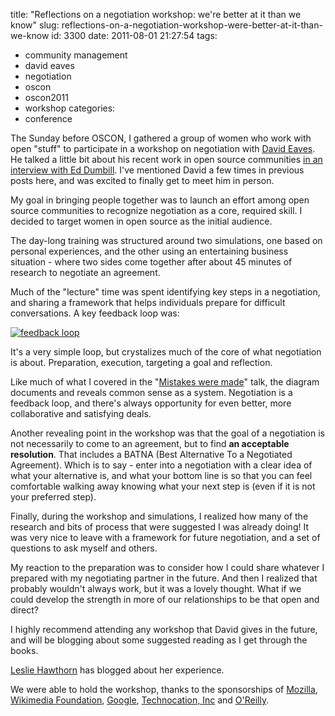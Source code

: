 title: "Reflections on a negotiation workshop: we're better at it than we know"
slug: reflections-on-a-negotiation-workshop-were-better-at-it-than-we-know
id: 3300
date: 2011-08-01 21:27:54
tags: 
- community management
- david eaves
- negotiation
- oscon
- oscon2011
- workshop
categories: 
- conference

The Sunday before OSCON, I gathered a group of women who work with open "stuff" to participate in a workshop on negotiation with [David Eaves](http://eaves.ca).  He talked a little bit about his recent work in open source communities [in an interview with Ed Dumbill](http://www.youtube.com/watch?v=qOB6J4E53Hc). I've mentioned David a few times in previous posts here, and was excited to finally get to meet him in person. 

My goal in bringing people together was to launch an effort among open source communities to recognize negotiation as a core, required skill. I decided to target women in open source as the initial audience. 

The day-long training was structured around two simulations, one based on personal experiences, and the other using an entertaining business situation - where two sides come together after about 45 minutes of research to negotiate an agreement. 

Much of the "lecture" time was spent identifying key steps in a negotiation, and sharing a framework that helps individuals prepare for difficult conversations. A key feedback loop was: 

[![](http://www.chesnok.com/daily/wp-content/uploads/2011/08/feedback-loop-300x197.jpg "feedback loop")](http://www.chesnok.com/daily/wp-content/uploads/2011/08/feedback-loop.jpg)

It's a very simple loop, but crystalizes much of the core of what negotiation is about. Preparation, execution, targeting a goal and reflection.

Like much of what I covered in the "[Mistakes were made](http://www.oscon.com/oscon2011/public/schedule/detail/18777)" talk, the diagram documents and reveals common sense as a system. Negotiation is a feedback loop, and there's always opportunity for even better, more collaborative and satisfying deals.

Another revealing point in the workshop was that the goal of a negotiation is not necessarily to come to an agreement, but to find **an acceptable resolution**. That includes a BATNA (Best Alternative To a Negotiated Agreement). Which is to say - enter into a negotiation with a clear idea of what your alternative is, and what your bottom line is so that you can feel comfortable walking away knowing what your next step is (even if it is not your preferred step).

Finally, during the workshop and simulations, I realized how many of the research and bits of process that were suggested I was already doing! It was very nice to leave with a framework for future negotiation, and a set of questions to ask myself and others. 

My reaction to the preparation was to consider how I could share whatever I prepared with my negotiating partner in the future. And then I realized that probably wouldn't always work, but it was a lovely thought. What if we could develop the strength in more of our relationships to be that open and direct? 

I highly recommend attending any workshop that David gives in the future, and will be blogging about some suggested reading as I get through the books.

[Leslie Hawthorn](http://hawthornlandings.org/2011/08/02/negotiation-avoiding-the-vale-of-suck-starts-with-you/) has blogged about her experience.

We were able to hold the workshop, thanks to the sponsorships of [Mozilla](http://mozilla.org), [Wikimedia Foundation](http://wikimedia.org), [Google](http://google.com),  [Technocation, Inc](http://technocation.org) and [O'Reilly](http://oscon.com/oscon2011/). 
